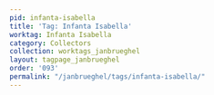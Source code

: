 ```yaml
---
pid: infanta-isabella
title: 'Tag: Infanta Isabella'
worktag: Infanta Isabella
category: Collectors
collection: worktags_janbrueghel
layout: tagpage_janbrueghel
order: '093'
permalink: "/janbrueghel/tags/infanta-isabella/"
---
```

